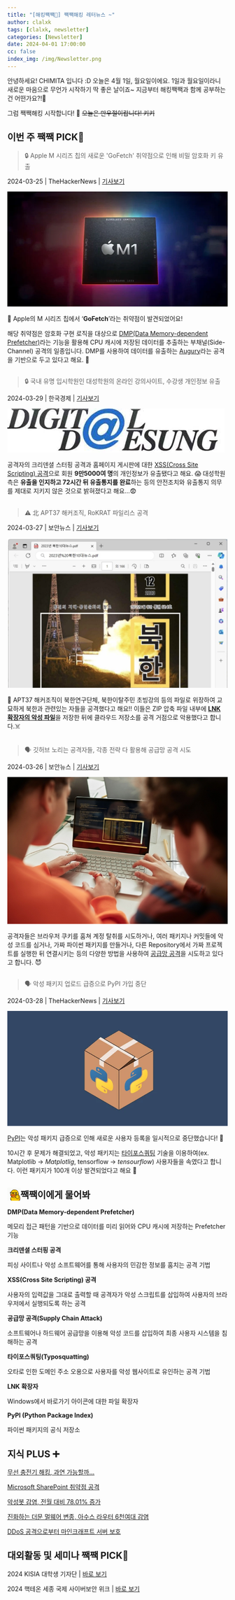 ```yaml
---
title: "[해킹짹짹🐣] 짹짹해킹 레터뉴스 ~"
author: clalxk
tags: [clalxk, newsletter]
categories: [Newsletter]
date: 2024-04-01 17:00:00
cc: false
index_img: /img/Newsletter.png
---
```

안녕하세요! CHIMITA 입니다 :D
오늘은 4월 1일, 월요일이에요.
1일과 월요일이라니 새로운 마음으로 무언가 시작하기 딱 좋은 날이죠~
지금부터 해킹짹짹과 함께 공부하는건 어떤가요?!🐥

그럼 짹짹해킹 시작합니다! 🐔
~~오늘은 만우절이랍니다! 키키~~


## 이번 주 짹짹 PICK🐥

> 🔒 Apple M 시리즈 칩의 새로운 'GoFetch' 취약점으로 인해 비밀 암호화 키 유출

2024-03-25 | TheHackerNews | [기사보기](https://thehackernews.com/2024/03/new-gofetch-vulnerability-in-apple-m.html) 

![기사사진](newsletter0401/image1.png)

🍎 Apple의 M 시리즈 칩에서 ‘**GoFetch**’라는 취약점이 발견되었어요!

해당 취약점은 암호화 구현 로직을 대상으로 [DMP(Data Memory-dependent Prefetcher)](#짹짹이에게-물어봐)라는 기능을 활용해 CPU 캐시에 저장된 데이터를 추출하는 부채널(Side-Channel) 공격의 일종입니다. DMP를 사용하여 데이터를 유출하는 [Augury](https://www.prefetchers.info/)라는 공격을 기반으로 두고 있다고 해요. 👀


## 
> 🔒 국내 유명 입시학원인 대성학원의 온라인 강의사이트, 수강생 개인정보 유출

2024-03-29 | 한국경제 | [기사보기](https://www.hankyung.com/article/2024032840561)


![기사사진](newsletter0401/image2.png)

공격자의 크리덴셜 스터핑 공격과 홈페이지 게시판에 대한 [XSS(Cross Site Scripting) 공격](#짹짹이에게-물어봐)으로 회원 **9만5000여 명**의 개인정보가 유출됐다고 해요. 😱 대성학원 측은 **유출을 인지하고 72시간 뒤 유출통지를 완료**하는 등의 안전조치와 유출통지 의무를 제대로 지키지 않은 것으로 밝혀졌다고 해요…😨 

## 
> ⚠️ 北 APT37 해커조직, RoKRAT 파일리스 공격

2024-03-27 | 보안뉴스 | [기사보기](https://www.boannews.com/media/view.asp?idx=128238)


![기사사진](newsletter0401/image3.png)

👾 APT37 해커조직이 북한연구단체, 북한이탈주민 초빙강의 등의 파일로 위장하여 교묘하게 북한과 관련있는 자들을 공격했다고 해요!! 이들은 ZIP 압축 파일 내부에 [**LNK 확장자의 악성 파일**](#짹짹이에게-물어봐)을 저장한 뒤에 클라우드 저장소를 공격 거점으로 악용했다고 합니다.☠️


## 
> 🗣 깃허브 노리는 공격자들, 각종 전략 다 활용해 공급망 공격 시도

2024-03-26 | 보안뉴스 | [기사보기](https://www.boannews.com/media/view.asp?idx=128178&kind=) 


![기사사진](newsletter0401/image4.png)

공격자들은 브라우저 쿠키를 훔쳐 계정 탈취를 시도하거나, 여러 패키지나 커밋들에 악성 코드를 심거나, 가짜 파이썬 패키지를 만들거나, 다른 Repository에서 가짜 프로젝트를 실행한 뒤 연결시키는 등의 다양한 방법을 사용하여 [공급망 공격](#짹짹이에게-물어봐)을 시도하고 있다고 합니다. 😈

## 
> 🗣 악성 패키지 업로드 급증으로 PyPI 가입 중단

2024-03-28 | TheHackerNews | [기사보기](https://thehackernews.com/2024/03/pypi-halts-sign-ups-amid-surge-of.html)

![기사사진](newsletter0401/image5.png)

[PyPI](#짹짹이에게-물어봐)는 악성 패키지 급증으로 인해 새로운 사용자 등록을 일시적으로 중단했습니다! 🚫

10시간 후 문제가 해결되었고, 악성 패키지는 [타이포스쿼팅](#짹짹이에게-물어봐) 기술을 이용하여(ex. Matplotlib → *Matplotlig*, tensorflow → *tensourflow*) 사용자들을 속였다고 합니다. 이런 패키지가 100개 이상 발견되었다고 해요 🫢


## 짹짹이에게 물어봐 <img src="/img/keyword.gif" width="30" height="30" style="float:left;"/>  

**DMP(Data Memory-dependent Prefetcher)**

메모리 접근 패턴을 기반으로 데이터를 미리 읽어와 CPU 캐시에 저장하는 Prefetcher 기능

**크리덴셜 스터핑 공격**

피싱 사이트나 악성 소프트웨어를 통해 사용자의 민감한 정보를 훔치는 공격 기법

**XSS(Cross Site Scripting) 공격**

사용자의 입력값을 그대로 출력할 때 공격자가 악성 스크립트를 삽입하여 사용자의 브라우저에서 실행되도록 하는 공격

**공급망 공격(Supply Chain Attack)**

소프트웨어나 하드웨어 공급망을 이용해 악성 코드를 삽입하여 최종 사용자 시스템을 침해하는 공격

**타이포스쿼팅(Typosquatting)**

오타로 인한 도메인 주소 오용으로 사용자를 악성 웹사이트로 유인하는 공격 기법

**LNK 확장자**

Windows에서 바로가기 아이콘에 대한 파일 확장자

**PyPI (Python Package Index)**

파이썬 패키지의 공식 저장소


## 지식 PLUS ➕

[무선 충전기 해킹, 과연 가능할까...](https://www.boannews.com/media/view.asp?idx=127521&kind=0)

[Microsoft SharePoint 취약점 공격](https://thehackernews.com/2024/03/cisa-warns-hackers-actively-attacking.html)

[악성봇 감염, 전월 대비 78.01% 증가](https://www.boannews.com/media/view.asp?idx=128118)

[진화하는 더문 멀웨어 변종, 아수스 라우터 6천여대 감염](https://www.dailysecu.com/news/articleView.html?idxno=154660)

[DDoS 공격으로부터 마인크래프트 서버 보호](https://thehackernews.com/2024/03/crafting-shields-defending-minecraft.html)


## 대외활동 및 세미나 짹짹 PICK🐥

2024 KISIA 대학생 기자단 | [바로 보기](https://kisia.or.kr/announcement/association/578/)

2024 핵테온 세종 국제 사이버보안 위크 | [바로 보기](https://hacktheon.org/index.php)